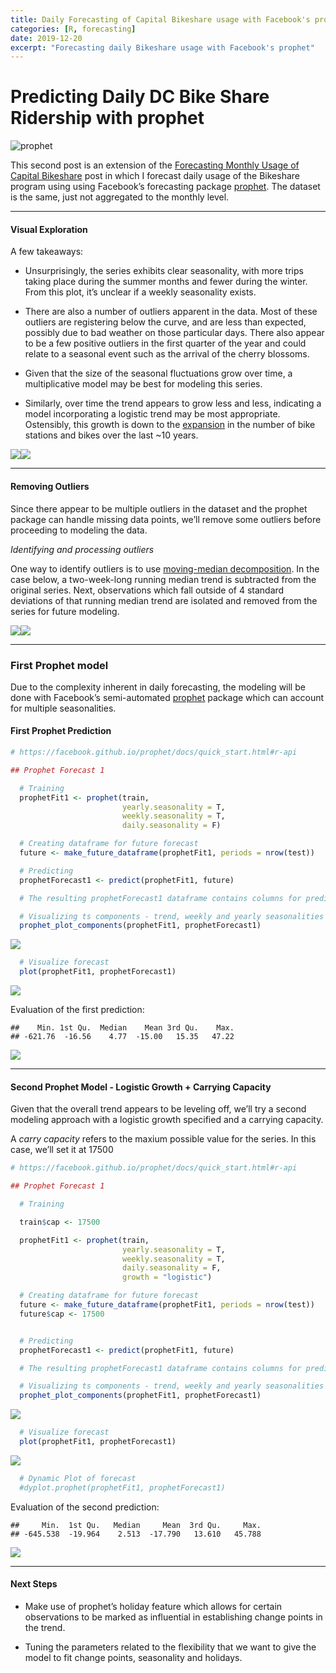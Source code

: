 ```yaml
---
title: Daily Forecasting of Capital Bikeshare usage with Facebook's prophet
categories: [R, forecasting]
date: 2019-12-20
excerpt: "Forecasting daily Bikeshare usage with Facebook's prophet"
---
```


# Predicting Daily DC Bike Share Ridership with **prophet**

![prophet](/assets/images/facebook_prophet.jpg)


This second post is an extension of the [Forecasting Monthly Usage of
Capital
Bikeshare](https://rsolter.github.io/r/forecasting/Monthly_Bike_Forecast/)
post in which I forecast daily usage of the Bikeshare program using
using Facebook’s forecasting package
[prophet](https://facebook.github.io/prophet/docs/quick_start.html#r-api).
The dataset is the same, just not aggregated to the monthly level.

------------------------------------------------------------------------

#### Visual Exploration

A few takeaways:

-   Unsurprisingly, the series exhibits clear seasonality, with more
    trips taking place during the summer months and fewer during the
    winter. From this plot, it’s unclear if a weekly seasonality exists.

-   There are also a number of outliers apparent in the data. Most of
    these outliers are registering below the curve, and are less than
    expected, possibly due to bad weather on those particular days.
    There also appear to be a few positive outliers in the first quarter
    of the year and could relate to a seasonal event such as the arrival
    of the cherry blossoms.

-   Given that the size of the seasonal fluctuations grow over time, a
    multiplicative model may be best for modeling this series.

-   Similarly, over time the trend appears to grow less and less,
    indicating a model incorporating a logistic trend may be most
    appropriate. Ostensibly, this growth is down to the
    [expansion](https://en.wikipedia.org/wiki/Capital_Bikeshare#Expansion)
    in the number of bike stations and bikes over the last \~10 years.

![](/rblogging/2019/12/20/viz-1.png)![](/rblogging/2019/12/20/viz-2.png)

------------------------------------------------------------------------

#### Removing Outliers

Since there appear to be multiple outliers in the dataset and the
prophet package can handle missing data points, we’ll remove some
outliers before proceeding to modeling the data.

*Identifying and processing outliers*

One way to identify outliers is to use [moving-median
decomposition](https://anomaly.io/anomaly-detection-moving-median-decomposition/).
In the case below, a two-week-long running median trend is subtracted
from the original series. Next, observations which fall outside of 4
standard deviations of that running median trend are isolated and
removed from the series for future modeling.

![](/rblogging/2019/12/20/Handing%20Outliers%20in%20Test%20Set-1.png)![](/rblogging/2019/12/20/Handing%20Outliers%20in%20Test%20Set-2.png)

------------------------------------------------------------------------

### First Prophet model

Due to the complexity inherent in daily forecasting, the modeling will
be done with Facebook’s semi-automated
[prophet](https://facebook.github.io/prophet/docs/quick_start.html#r-api)
package which can account for multiple seasonalities.

#### First Prophet Prediction

``` r
# https://facebook.github.io/prophet/docs/quick_start.html#r-api

## Prophet Forecast 1

  # Training
  prophetFit1 <- prophet(train,
                         yearly.seasonality = T,
                         weekly.seasonality = T,
                         daily.seasonality = F)

  # Creating dataframe for future forecast
  future <- make_future_dataframe(prophetFit1, periods = nrow(test))

  # Predicting
  prophetForecast1 <- predict(prophetFit1, future)

  # The resulting prophetForecast1 dataframe contains columns for predictions, trend data, and uncertainty intervals

  # Visualizing ts components - trend, weekly and yearly seasonalities
  prophet_plot_components(prophetFit1, prophetForecast1)
```

![](/rblogging/2019/12/20/Prophet%20Forecast%201-1.png)

``` r
  # Visualize forecast
  plot(prophetFit1, prophetForecast1)
```

![](/rblogging/2019/12/20/Prophet%20Forecast%201-2.png)

Evaluation of the first prediction:

    ##    Min. 1st Qu.  Median    Mean 3rd Qu.    Max.
    ## -621.76  -16.56    4.77  -15.00   15.35   47.22

![](/rblogging/2019/12/20/unnamed-chunk-1-1.png)

------------------------------------------------------------------------

#### Second Prophet Model - Logistic Growth + Carrying Capacity

Given that the overall trend appears to be leveling off, we’ll try a
second modeling approach with a logistic growth specified and a carrying
capacity.

A *carry capacity* refers to the maxium possible value for the series.
In this case, we’ll set it at 17500

``` r
# https://facebook.github.io/prophet/docs/quick_start.html#r-api

## Prophet Forecast 1

  # Training

  train$cap <- 17500  

  prophetFit1 <- prophet(train,
                         yearly.seasonality = T,
                         weekly.seasonality = T,
                         daily.seasonality = F,
                         growth = "logistic")

  # Creating dataframe for future forecast
  future <- make_future_dataframe(prophetFit1, periods = nrow(test))
  future$cap <- 17500


  # Predicting
  prophetForecast1 <- predict(prophetFit1, future)

  # The resulting prophetForecast1 dataframe contains columns for predictions, trend data, and uncertainty intervals

  # Visualizing ts components - trend, weekly and yearly seasonalities
  prophet_plot_components(prophetFit1, prophetForecast1)
```

![](/rblogging/2019/12/20/Prophet%20Forecast%201a-1.png)

``` r
  # Visualize forecast
  plot(prophetFit1, prophetForecast1)
```

![](/rblogging/2019/12/20/Prophet%20Forecast%201a-2.png)

``` r
  # Dynamic Plot of forecast
  #dyplot.prophet(prophetFit1, prophetForecast1)  
```

Evaluation of the second prediction:

    ##     Min.  1st Qu.   Median     Mean  3rd Qu.     Max.
    ## -645.538  -19.964    2.513  -17.790   13.610   45.788

![](/rblogging/2019/12/20/unnamed-chunk-2-1.png)

------------------------------------------------------------------------

#### Next Steps

-   Make use of prophet’s holiday feature which allows for certain
    observations to be marked as influential in establishing change
    points in the trend.

-   Tuning the parameters related to the flexibility that we want to
    give the model to fit change points, seasonality and holidays.
